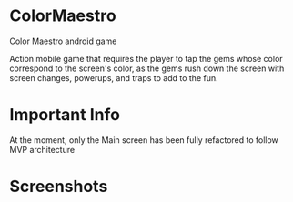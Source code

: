 # ColorMaestro
Color Maestro android game

Action mobile game that requires the player to tap the gems whose color correspond to the screen's color, 
as the gems rush down the screen with screen changes, powerups, and traps to add to the fun. 

# Important Info
At the moment, only the Main screen has been fully refactored to follow MVP architecture
 
# Screenshots
